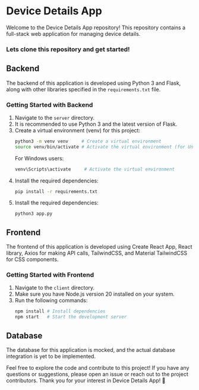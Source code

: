# Device Details App

Welcome to the Device Details App repository! This repository contains a full-stack web application for managing device details.


### Lets clone this repository and get started!

## Backend

The backend of this application is developed using Python 3 and Flask, along with other libraries specified in the `requirements.txt` file.

### Getting Started with Backend

1. Navigate to the `server` directory.
2. It is recommended to use Python 3 and the latest version of Flask.
3. Create a virtual environment (venv) for this project:
   ```bash
   python3 -m venv venv     # Create a virtual environment
   source venv/bin/activate # Activate the virtual environment (for Unix based systems)
   ```
   For Windows users:
   ```bash
   venv\Scripts\activate     # Activate the virtual environment
   ```
4. Install the required dependencies:
   ```bash
   pip install -r requirements.txt
   ```
5. Install the required dependencies:
   ```bash
   python3 app.py
   ```

## Frontend

The frontend of this application is developed using Create React App, React library, Axios for making API calls, TailwindCSS, and Material TailwindCSS for CSS components.


### Getting Started with Frontend

1. Navigate to the `client` directory.
2. Make sure you have Node.js version 20 installed on your system.
3. Run the following commands:
   ```bash
   npm install # Install dependencies
   npm start   # Start the development server
   ```

## Database

The database for this application is mocked, and the actual database integration is yet to be implemented.

Feel free to explore the code and contribute to this project! If you have any questions or suggestions, please open an issue or reach out to the project contributors. Thank you for your interest in Device Details App! 🚀
